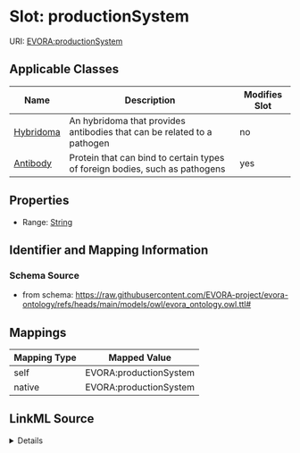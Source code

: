 

# Slot: productionSystem



URI: [EVORA:productionSystem](https://raw.githubusercontent.com/EVORA-project/evora-ontology/refs/heads/main/models/owl/evora_ontology.owl.ttl#productionSystem)



<!-- no inheritance hierarchy -->





## Applicable Classes

| Name | Description | Modifies Slot |
| --- | --- | --- |
| [Hybridoma](Hybridoma.md) | An hybridoma that provides antibodies that can be related to a pathogen |  no  |
| [Antibody](Antibody.md) | Protein that can bind to certain types of foreign bodies, such as pathogens |  yes  |







## Properties

* Range: [String](String.md)





## Identifier and Mapping Information







### Schema Source


* from schema: https://raw.githubusercontent.com/EVORA-project/evora-ontology/refs/heads/main/models/owl/evora_ontology.owl.ttl#




## Mappings

| Mapping Type | Mapped Value |
| ---  | ---  |
| self | EVORA:productionSystem |
| native | EVORA:productionSystem |




## LinkML Source

<details>
```yaml
name: productionSystem
from_schema: https://raw.githubusercontent.com/EVORA-project/evora-ontology/refs/heads/main/models/owl/evora_ontology.owl.ttl#
rank: 1000
alias: productionSystem
domain_of:
- Antibody
range: string

```
</details>